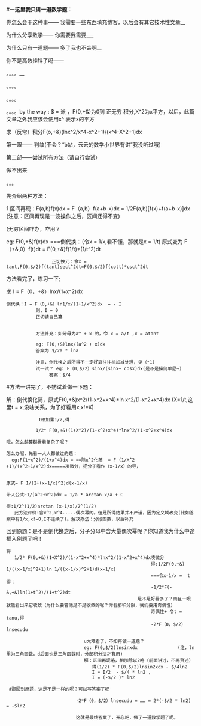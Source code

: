 #一**这里我只讲一道数学题**：

你怎么会干这种事—— 我需要一些东西填充博客，以后会有其它技术性文章__

为什么分享数学—— 你需要我需要___

为什么只有一道题—— 多了我也不会啊__

你不是高数挂科了吗—— 

。。。。__

。。。。

。。。。

。。。。by the way : $ = 派 ，F(0,+&)为0到 正无穷 积分,X^2为x平方，以后，此篇文章之外我应该会使用x^ 表示x的平方

<p>求（反常）积分F(o,+&)(lnx^2/x^4-x^2+1)/(x^4-X^2+1)dx
  
第一眼—— 判敛(不会？“b站，云云的数学小世界有讲”我没听过哦)

第二部——尝试所有方法（请自行尝试）

做不出来

。。。

先介绍两种方法：

1 区间再现：F(a,b)f(x)dx = F（a,b）f(a+b-x)dx = 1/2F(a,b)[f(x)+f(a+b-x)]dx  (注意：区间再现是一波操作之后，区间还得不变)

(无穷区间咋办，咋用？

eg: F(0,+&)f(x)dx ===倒代换：（令x = 1/x,看不懂，那就是x = 1/t) 原式变为 F（+&,0）f(t)dt = F(0,+&)f(1/t)*(1/t^2)dt

                     正切换元：令x = tant,F(0,$/2)f(tant)sect^2dt=F(0,$/2)f(cott)*csct^2dt
                     
   方法看完了，练习一下;
   
 求 I = F（0，+&）lnx/(1+x^2)dx
 
    倒代换：I = F（0,+&）ln1/x/(1+1/x^2)dx  = - I
               则，I = 0
               正切请自己算
               
               
               方法补充：如分母为a^ + x 的，令 x = a/t ,x = atant
              
               eg: F(0,+&)lnx/(a^2 + x)dx
               答案为 $/2a * lna
               
               注意，倒代换之后所得不一定好算往往相加减处理，见（*1)
               试一试？ eg: F（0,$/2）sinx/(sinx+ cosx)dx(是不是操简单尼~)  
                    答案：$/4
               
  #方法一讲完了，不妨试着做一下题：
  
   解：倒代换化简，原式F(0,+&)x^2/(1-x^2+x^4)*ln x^2/(1-x^2+x^4)dx   (X=1/t,这里t = x,没啥关系，为了好看用x,x!=X)
   
                I相加乘1/2,得
                
               1/2* F(0,+&)(1+X^2)/(1-x^2+x^4)*lnx^2/(1-x^2+x^4)dx
               
    哦，怎么越算越看着复杂了呢？
    
    怎么办呢，先看一人人都做过的题：
      eg:F(1+x^2)/(1+x^4)dx = ==除x^2化简  = F (1/X^2 +1)/(x^2+1/x^2)dx=====凑微分，把分子看作（x-1/x）的导，
      
                                                                          原式= F 1/(2+(x-1/x)^2)d(x-1/x)
                                                                          带入公式F1/(a^2+x^2)dx = 1/a * arctan x/a + C
                                                                          得:1/2^(1/2)arctan (x-1/x)/2^(1/2)
       此方法评价:含x^2,x^4.....偶次幂的。但是所得结果并不严谨，因为定义域改变(比如答案中有1/x,x!=0,I不连续了)。解决办法：分段函数，以后补充
       
  回到原题：是不是倒代换之后，分子分母中含大量偶次幂呢？你知道我为什么中途插入例题了吧！
  
    将
       1/2* F(0,+&)(1+X^2)/(1-x^2+x^4)*lnx^2/(1-x^2+x^4)dx凑微分
                                                          得:1/2F(0,+&) 1/((x-1/x)^2+1)ln 1/((x-1/x)^2+1)d(x-1/x)
                                                          ===令x-1/x =  t 得：
                                                          -1/2*F(-&,+&)ln(1+t^2)/(1+t^2)dt
                                                     是不是好看多了？而且一眼就能看出来它收敛（为什么要管他是不是收敛的呢？你看那积分限，我们要用奇偶性）
                                                          奇偶性+ 令t = tanu,得
                                                          -2*F（0，$/2）lnsecudu
                                                          
                                 u太难看了，不如再做一道题？
                                 eg: F(0,$/2)lnsinxdx               (注，ln里为三角函数，d后面也是三角函数时，分部积分法才有用)
                                 解：区间再现咯，相加除以2咯（前面讲过，不再赘述）
                                    得(1/2) * F(0,$/2)lnsin2xdx - $/4ln2
                                    I = I/2  - $/4 * ln2 , 
                                    I = (-$/2 )* ln2
                                    
     #那回到原题，这是不是一样的呢？可以写答案了吧
                           
                              -2*F（0，$/2）lnsecudu = …… = 2*(-$/2 * ln2) = -$ln2   
                              
                              这就是最终答案了，开心吧，做了一道数学题了呢。
                                                      
                                                                          
                                                                          
                                                                          
   
               
              
               
               
                     
     
  

